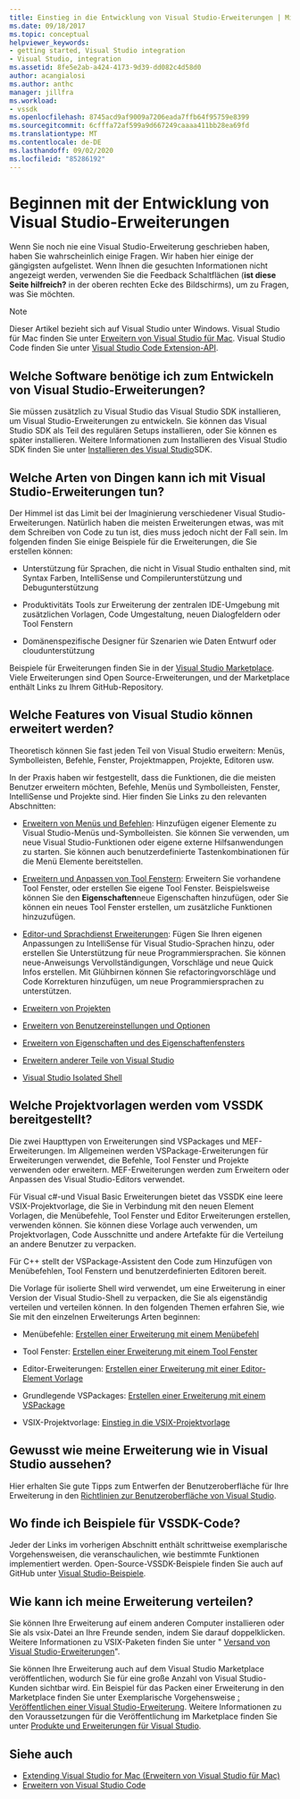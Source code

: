 ```yaml
---
title: Einstieg in die Entwicklung von Visual Studio-Erweiterungen | Microsoft-Dokumentation
ms.date: 09/18/2017
ms.topic: conceptual
helpviewer_keywords:
- getting started, Visual Studio integration
- Visual Studio, integration
ms.assetid: 8fe5e2ab-a424-4173-9d39-dd082c4d58d0
author: acangialosi
ms.author: anthc
manager: jillfra
ms.workload:
- vssdk
ms.openlocfilehash: 8745acd9af9009a7206eada7ffb64f95759e8399
ms.sourcegitcommit: 6cfffa72af599a9d667249caaaa411bb28ea69fd
ms.translationtype: MT
ms.contentlocale: de-DE
ms.lasthandoff: 09/02/2020
ms.locfileid: "85286192"
---
```

# <a name="starting-to-develop-visual-studio-extensions"></a>Beginnen mit der Entwicklung von Visual Studio-Erweiterungen

Wenn Sie noch nie eine Visual Studio-Erweiterung geschrieben haben, haben Sie wahrscheinlich einige Fragen. Wir haben hier einige der gängigsten aufgelistet. Wenn Ihnen die gesuchten Informationen nicht angezeigt werden, verwenden Sie die Feedback Schaltflächen (**ist diese Seite hilfreich?** in der oberen rechten Ecke des Bildschirms), um zu Fragen, was Sie möchten.

> [!NOTE]
> Dieser Artikel bezieht sich auf Visual Studio unter Windows. Visual Studio für Mac finden Sie unter [Erweitern von Visual Studio für Mac](/visualstudio/mac/extending-visual-studio-mac). Visual Studio Code finden Sie unter [Visual Studio Code Extension-API](https://code.visualstudio.com/api).

## <a name="what-software-do-i-need-to-develop-visual-studio-extensions"></a>Welche Software benötige ich zum Entwickeln von Visual Studio-Erweiterungen?

Sie müssen zusätzlich zu Visual Studio das Visual Studio SDK installieren, um Visual Studio-Erweiterungen zu entwickeln. Sie können das Visual Studio SDK als Teil des regulären Setups installieren, oder Sie können es später installieren. Weitere Informationen zum Installieren des Visual Studio SDK finden Sie unter [Installieren des Visual Studio](../extensibility/installing-the-visual-studio-sdk.md)SDK.

## <a name="what-kinds-of-things-can-i-do-with-visual-studio-extensions"></a>Welche Arten von Dingen kann ich mit Visual Studio-Erweiterungen tun?

Der Himmel ist das Limit bei der Imaginierung verschiedener Visual Studio-Erweiterungen. Natürlich haben die meisten Erweiterungen etwas, was mit dem Schreiben von Code zu tun ist, dies muss jedoch nicht der Fall sein. Im folgenden finden Sie einige Beispiele für die Erweiterungen, die Sie erstellen können:

- Unterstützung für Sprachen, die nicht in Visual Studio enthalten sind, mit Syntax Farben, IntelliSense und Compilerunterstützung und Debugunterstützung

- Produktivitäts Tools zur Erweiterung der zentralen IDE-Umgebung mit zusätzlichen Vorlagen, Code Umgestaltung, neuen Dialogfeldern oder Tool Fenstern

- Domänenspezifische Designer für Szenarien wie Daten Entwurf oder cloudunterstützung

Beispiele für Erweiterungen finden Sie in der [Visual Studio Marketplace](https://marketplace.visualstudio.com/vs). Viele Erweiterungen sind Open Source-Erweiterungen, und der Marketplace enthält Links zu Ihrem GitHub-Repository.

## <a name="which-visual-studio-features-can-i-extend"></a>Welche Features von Visual Studio können erweitert werden?

Theoretisch können Sie fast jeden Teil von Visual Studio erweitern: Menüs, Symbolleisten, Befehle, Fenster, Projektmappen, Projekte, Editoren usw.

In der Praxis haben wir festgestellt, dass die Funktionen, die die meisten Benutzer erweitern möchten, Befehle, Menüs und Symbolleisten, Fenster, IntelliSense und Projekte sind. Hier finden Sie Links zu den relevanten Abschnitten:

- [Erweitern von Menüs und Befehlen](../extensibility/extending-menus-and-commands.md): Hinzufügen eigener Elemente zu Visual Studio-Menüs und-Symbolleisten. Sie können Sie verwenden, um neue Visual Studio-Funktionen oder eigene externe Hilfsanwendungen zu starten. Sie können auch benutzerdefinierte Tastenkombinationen für die Menü Elemente bereitstellen.

- [Erweitern und Anpassen von Tool Fenstern](../extensibility/extending-and-customizing-tool-windows.md): Erweitern Sie vorhandene Tool Fenster, oder erstellen Sie eigene Tool Fenster. Beispielsweise können Sie den **Eigenschaften**neue Eigenschaften hinzufügen, oder Sie können ein neues Tool Fenster erstellen, um zusätzliche Funktionen hinzuzufügen.

- [Editor-und Sprachdienst Erweiterungen](../extensibility/editor-and-language-service-extensions.md): Fügen Sie Ihren eigenen Anpassungen zu IntelliSense für Visual Studio-Sprachen hinzu, oder erstellen Sie Unterstützung für neue Programmiersprachen. Sie können neue-Anweisungs Vervollständigungen, Vorschläge und neue Quick Infos erstellen. Mit Glühbirnen können Sie refactoringvorschläge und Code Korrekturen hinzufügen, um neue Programmiersprachen zu unterstützen.

- [Erweitern von Projekten](../extensibility/extending-projects.md)

- [Erweitern von Benutzereinstellungen und Optionen](../extensibility/extending-user-settings-and-options.md)

- [Erweitern von Eigenschaften und des Eigenschaftenfensters](../extensibility/extending-properties-and-the-property-window.md)

- [Erweitern anderer Teile von Visual Studio](../extensibility/extending-other-parts-of-visual-studio.md)

- [Visual Studio Isolated Shell](https://visualstudio.microsoft.com/vs/older-downloads/isolated-shell/)

## <a name="what-project-templates-are-provided-by-the-vssdk"></a><a name="BKMK_ProjectTemplate"></a> Welche Projektvorlagen werden vom VSSDK bereitgestellt?
 Die zwei Haupttypen von Erweiterungen sind VSPackages und MEF-Erweiterungen. Im Allgemeinen werden VSPackage-Erweiterungen für Erweiterungen verwendet, die Befehle, Tool Fenster und Projekte verwenden oder erweitern. MEF-Erweiterungen werden zum Erweitern oder Anpassen des Visual Studio-Editors verwendet.

 Für Visual c#-und Visual Basic Erweiterungen bietet das VSSDK eine leere VSIX-Projektvorlage, die Sie in Verbindung mit den neuen Element Vorlagen, die Menübefehle, Tool Fenster und Editor Erweiterungen erstellen, verwenden können. Sie können diese Vorlage auch verwenden, um Projektvorlagen, Code Ausschnitte und andere Artefakte für die Verteilung an andere Benutzer zu verpacken.

 Für C++ stellt der VSPackage-Assistent den Code zum Hinzufügen von Menübefehlen, Tool Fenstern und benutzerdefinierten Editoren bereit.

 Die Vorlage für isolierte Shell wird verwendet, um eine Erweiterung in einer Version der Visual Studio-Shell zu verpacken, die Sie als eigenständig verteilen und verteilen können. In den folgenden Themen erfahren Sie, wie Sie mit den einzelnen Erweiterungs Arten beginnen:

- Menübefehle: [Erstellen einer Erweiterung mit einem Menübefehl](../extensibility/creating-an-extension-with-a-menu-command.md)

- Tool Fenster: [Erstellen einer Erweiterung mit einem Tool Fenster](../extensibility/creating-an-extension-with-a-tool-window.md)

- Editor-Erweiterungen: [Erstellen einer Erweiterung mit einer Editor-Element Vorlage](../extensibility/creating-an-extension-with-an-editor-item-template.md)

- Grundlegende VSPackages: [Erstellen einer Erweiterung mit einem VSPackage](../extensibility/creating-an-extension-with-a-vspackage.md)

- VSIX-Projektvorlage: [Einstieg in die VSIX-Projektvorlage](../extensibility/getting-started-with-the-vsix-project-template.md)

## <a name="how-do-i-get-my-extension-to-look-like-visual-studio"></a>Gewusst wie meine Erweiterung wie in Visual Studio aussehen?
 Hier erhalten Sie gute Tipps zum Entwerfen der Benutzeroberfläche für Ihre Erweiterung in den [Richtlinien zur Benutzeroberfläche von Visual Studio](../extensibility/ux-guidelines/visual-studio-user-experience-guidelines.md).

## <a name="where-can-i-find-examples-of-vssdk-code"></a>Wo finde ich Beispiele für VSSDK-Code?
 Jeder der Links im vorherigen Abschnitt enthält schrittweise exemplarische Vorgehensweisen, die veranschaulichen, wie bestimmte Funktionen implementiert werden. Open-Source-VSSDK-Beispiele finden Sie auch auf GitHub unter [Visual Studio-Beispiele](https://github.com/Microsoft/VSSDK-Extensibility-Samples).

## <a name="how-can-i-distribute-my-extension"></a>Wie kann ich meine Erweiterung verteilen?
 Sie können Ihre Erweiterung auf einem anderen Computer installieren oder Sie als vsix-Datei an Ihre Freunde senden, indem Sie darauf doppelklicken. Weitere Informationen zu VSIX-Paketen finden Sie unter " [Versand von Visual Studio-Erweiterungen](../extensibility/shipping-visual-studio-extensions.md)".

 Sie können Ihre Erweiterung auch auf dem Visual Studio Marketplace veröffentlichen, wodurch Sie für eine große Anzahl von Visual Studio-Kunden sichtbar wird. Ein Beispiel für das Packen einer Erweiterung in den Marketplace finden Sie unter Exemplarische Vorgehensweise [: Veröffentlichen einer Visual Studio-Erweiterung](../extensibility/walkthrough-publishing-a-visual-studio-extension.md). Weitere Informationen zu den Voraussetzungen für die Veröffentlichung im Marketplace finden Sie unter [Produkte und Erweiterungen für Visual Studio](/azure/devops/extend/overview?view=vsts).

## <a name="see-also"></a>Siehe auch

- [Extending Visual Studio for Mac (Erweitern von Visual Studio für Mac)](/visualstudio/mac/extending-visual-studio-mac)
- [Erweitern von Visual Studio Code](https://code.visualstudio.com/api)
